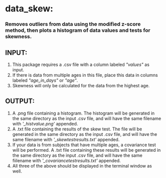 data_skew:
==========

### Removes outliers from data using the modified z-score method, then plots a histogram of data values and tests for skewness.

INPUT:
------

1. This package requires a .csv file with a column labeled *"values"* as input.
2. If there is data from multiple ages in this file, place this data in columns labeled *"age_in_days"* or *"age"*.
3. Skewness will only be calculated for the data from the highest age.

OUTPUT:
-------

1. A .png file containing a histogram. The histogram will be generated in the same directory as the input .csv file, and will have the same filename with *'_histvalue.png'* appended.
2. A .txt file containing the results of the skew test. The file will be generated in the same directory as the input .csv file, and will have the same filename with *'_skewtestresults.txt'* appended.
3. If your data is from subjects that have multiple ages, a covariance test will be performed. A .txt file containing these results will be generated in the same directory as the input .csv file, and will have the same fiilename with *'_covariancetestresults.txt'* appended.
4. All three of the above should be displayed in the terminal window as well.
